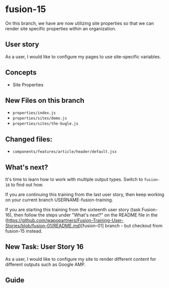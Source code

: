 # fusion-15

On this branch, we have are now utilizing site properties so that we can render site specific properties within an organization.

## User story
As a user, I would like to configure my pages to use site-specific variables.

## Concepts
- Site Properties

## New Files on this branch
-  `properties/index.js `
-  `properties/sites/demo.js`
-  `properties/sites/the-bugle.js`

## Changed files:
- `components/features/article/header/default.jsx`

## What's next?
It's time to learn how to work with multiple output types. Switch to `fusion-16` to find out how.

If you are continuing this training from the last user story, then keep working on your current branch USERNAME-fusion-training.

If you are starting this training from the sixteenth user story (task Fusion-16), then follow the steps under "What's next?" on the README file in the (https://github.com/wapopartners/Fusion-Training-User-Stories/blob/fusion-01/README.md)[fusion-01] branch - but checkout from fusion-15 instead.

## New Task: User Story 16
As a user, I would like to configure my site to render different content for different outputs such as Google AMP.

## Guide
